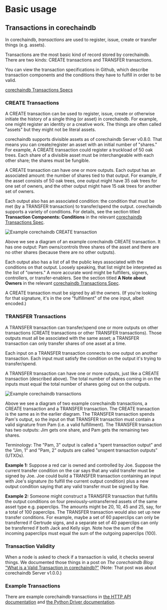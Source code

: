 <!---
Copyright © 2020 Interplanetary Database Association e.V.,
corechaindb and IPDB software contributors.
SPDX-License-Identifier: (Apache-2.0 AND CC-BY-4.0)
Code is Apache-2.0 and docs are CC-BY-4.0
--->

# Basic usage

## Transactions in corechaindb

In corechaindb, _transactions_ are used to register, issue, create or transfer
things (e.g. assets).

Transactions are the most basic kind of record stored by corechaindb. There are
two kinds: CREATE transactions and TRANSFER transactions.

You can view the transaction specifications in Github, which describe transaction components and the conditions they have to fulfill in order to be valid. 

[corechaindb Transactions Specs](https://github.com/corechaindb/BEPs/tree/master/13/)

### CREATE Transactions

A CREATE transaction can be used to register, issue, create or otherwise
initiate the history of a single thing (or asset) in corechaindb. For example,
one might register an identity or a creative work. The things are often called
"assets" but they might not be literal assets.

corechaindb supports divisible assets as of corechaindb Server v0.8.0.
That means you can create/register an asset with an initial number of "shares."
For example, A CREATE transaction could register a truckload of 50 oak trees.
Each share of a divisible asset must be interchangeable with each other share;
the shares must be fungible.

A CREATE transaction can have one or more outputs.
Each output has an associated amount: the number of shares tied to that output.
For example, if the asset consists of 50 oak trees,
one output might have 35 oak trees for one set of owners,
and the other output might have 15 oak trees for another set of owners.

Each output also has an associated condition: the condition that must be met
(by a TRANSFER transaction) to transfer/spend the output.
corechaindb supports a variety of conditions.
For details, see
the section titled **Transaction Components: Conditions**
in the relevant
[corechaindb Transactions Spec](https://github.com/corechaindb/BEPs/tree/master/13/).

![Example corechaindb CREATE transaction](./_static/CREATE_example.png)

Above we see a diagram of an example corechaindb CREATE transaction.
It has one output: Pam owns/controls three shares of the asset
and there are no other shares (because there are no other outputs).

Each output also has a list of all the public keys associated
with the conditions on that output.
Loosely speaking, that list might be interpreted as the list of "owners."
A more accurate word might be fulfillers, signers, controllers,
or transfer-enablers.
See the section titled **A Note about Owners**
in the relevant [corechaindb Transactions Spec](https://github.com/corechaindb/BEPs/tree/master/13/).

A CREATE transaction must be signed by all the owners.
(If you're looking for that signature,
it's in the one "fulfillment" of the one input, albeit encoded.)

### TRANSFER Transactions

A TRANSFER transaction can transfer/spend one or more outputs
on other transactions (CREATE transactions or other TRANSFER transactions).
Those outputs must all be associated with the same asset;
a TRANSFER transaction can only transfer shares of one asset at a time.

Each input on a TRANSFER transaction connects to one output
on another transaction.
Each input must satisfy the condition on the output it's trying
to transfer/spend.

A TRANSFER transaction can have one or more outputs,
just like a CREATE transaction (described above).
The total number of shares coming in on the inputs must equal
the total number of shares going out on the outputs.

![Example corechaindb transactions](./_static/CREATE_and_TRANSFER_example.png)

Above we see a diagram of two example corechaindb transactions,
a CREATE transaction and a TRANSFER transaction.
The CREATE transaction is the same as in the earlier diagram.
The TRANSFER transaction spends Pam's output,
so the input on that TRANSFER transaction must contain a valid signature
from Pam (i.e. a valid fulfillment).
The TRANSFER transaction has two outputs:
Jim gets one share, and Pam gets the remaining two shares.

Terminology: The "Pam, 3" output is called a "spent transaction output"
and the "Jim, 1" and "Pam, 2" outputs are called "unspent transaction outputs"
(UTXOs).

**Example 1:** Suppose a red car is owned and controlled by Joe.
Suppose the current transfer condition on the car says
that any valid transfer must be signed by Joe.
Joe could build a TRANSFER transaction containing
an input with Joe's signature (to fulfill the current output condition)
plus a new output condition saying that any valid transfer
must be signed by Rae.

**Example 2:** Someone might construct a TRANSFER transaction
that fulfills the output conditions on four
previously-untransferred assets of the same asset type
e.g. paperclips. The amounts might be 20, 10, 45 and 25, say,
for a total of 100 paperclips.
The TRANSFER transaction would also set up new transfer conditions.
For example, maybe a set of 60 paperclips can only be transferred
if Gertrude signs, and a separate set of 40 paperclips can only be
transferred if both Jack and Kelly sign.
Note how the sum of the incoming paperclips must equal the sum
of the outgoing paperclips (100).

### Transaction Validity

When a node is asked to check if a transaction is valid, it checks several
things. We documented those things in a post on *The corechaindb Blog*:
["What is a Valid Transaction in corechaindb?"](https://blog.corechaindb.com/what-is-a-valid-transaction-in-corechaindb-9a1a075a9598)
(Note: That post was about corechaindb Server v1.0.0.)

### Example Transactions

There are example corechaindb transactions in
[the HTTP API documentation](./installation/api/http-client-server-api)
and
[the Python Driver documentation](./drivers/index).
